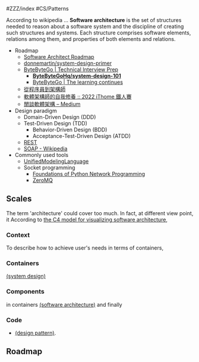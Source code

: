 #ZZZ/index #CS/Patterns 

According to wikipedia ... **Software architecture** is the set of structures needed to reason about a software system and the discipline of creating such structures and systems. Each structure comprises software elements, relations among them, and properties of both elements and relations.

* Roadmap
    * [Software Architect Roadmap](https://roadmap.sh/software-architect)
    * [donnemartin/system-design-primer](https://github.com/donnemartin/system-design-primer)
    * [ByteByteGo | Technical Interview Prep](https://bytebytego.com)
        * [**ByteByteGoHq/system-design-101**](https://github.com/ByteByteGoHq/system-design-101)
        * [ByteByteGo | The learning continues](https://bytebytego.com/courses/system-design-interview/the-learning-continues)
    * [從程序員到架構師](https://mp.weixin.qq.com/s/CqRruULCJQCa5cbxVk66uA)
    * [軟體架構師的自我修養 :: 2022 iThome 鐵人賽](https://ithelp.ithome.com.tw/users/20146414/ironman/5313)
    * [閒談軟體架構 – Medium](https://medium.com/%E9%96%92%E8%AB%87%E8%BB%9F%E9%AB%94%E6%9E%B6%E6%A7%8B)
* Design paradigm
    * Domain-Driven Design (DDD)
    * Test-Driven Design (TDD)
        * Behavior-Driven Design (BDD)
        * Acceptance-Test-Driven Design (ATDD)
    * [REST](CS/Patterns/REST.md)
    * [SOAP - Wikipedia](https://en.wikipedia.org/wiki/SOAP)
* Commonly used tools
	* [UnifiedModelingLanguage](CS/Patterns/UnifiedModelingLanguage.md)
	* Socket programming
		* [Foundations of Python Network Programming](https://github.com/brandon-rhodes/fopnp)
		* [ZeroMQ](CS/Patterns/ZeroMQ.md)

## Scales

The term 'architecture' could cover too much. In fact, at different view point, it 
According to [the C4 model for visualizing software architecture](https://c4model.com/), 

### Context

To describe how to achieve user's needs in terms of containers, 

### Containers

[(system design)]()

### Components
in containers [(software architecture)]() and finally

### Code

* [(design pattern)](DesignPatterns_index.md).

## Roadmap

